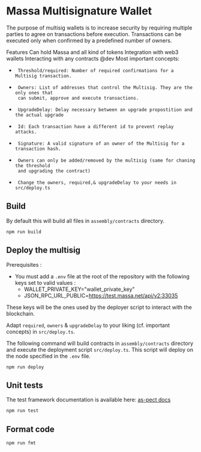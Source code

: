 # Massa Multisignature Wallet

The purpose of multisig wallets is to increase security by requiring multiple parties to agree on transactions before execution. Transactions can be executed only when confirmed by a predefined number of owners.

Features
Can hold Massa and all kind of tokens
Integration with web3 wallets 
Interacting with any contracts
 @dev Most important concepts:
 *      Threshold/required: Number of required confirmations for a Multisig transaction.
 *      Owners: List of addresses that control the Multisig. They are the only ones that
        can submit, approve and execute transactions.
 *      UpgradeDelay: Delay necessary between an upgrade propostition and the actual upgrade
 *      Id: Each transaction have a different id to prevent replay attacks.
 *      Signature: A valid signature of an owner of the Multisig for a transaction hash.
 *      Owners can only be added/removed by the multisig (same for chaning the threshold
        and upgrading the contract)
 *      Change the owners, required,& upgradeDelay to your needs in src/deploy.ts 

## Build

By default this will build all files in `assembly/contracts` directory.

```shell
npm run build
```

## Deploy the multisig

Prerequisites :

- You must add a `.env` file at the root of the repository with the following keys set to valid values :
  - WALLET_PRIVATE_KEY="wallet_private_key"
  - JSON_RPC_URL_PUBLIC=<https://test.massa.net/api/v2:33035>

These keys will be the ones used by the deployer script to interact with the blockchain.

Adapt `required`, `owners` & `upgradeDelay` to your liking (cf. important concepts) in `src/deploy.ts`.

The following command will build contracts in `assembly/contracts` directory and execute the deployment script
`src/deploy.ts`. This script will deploy on the node specified in the `.env` file.

```shell
npm run deploy
```

## Unit tests

The test framework documentation is available here: [as-pect docs](https://as-pect.gitbook.io/as-pect)

```shell
npm run test
```

## Format code

```shell
npm run fmt
```
